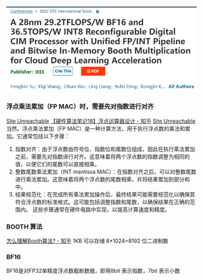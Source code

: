 ![](https://raw.githubusercontent.com/acdefg/cdn/main/obsidian/20230508215900.png)

### 浮点乘法累加（FP MAC）时，需要先对指数进行对齐
[Site Unreachable](https://blog.csdn.net/weixin_44611096/article/details/106081585)
[【硬件算法笔记18】浮点运算器设计 - 知乎](https://zhuanlan.zhihu.com/p/356960443)
[Site Unreachable](https://blog.csdn.net/HJ199404182515/article/details/104374263)
当然。浮点乘法累加（FP MAC）是一种计算方法，用于执行浮点数的乘法和累加。它通常包括以下步骤：
1.  指数对齐：由于浮点数由符号位、指数位和尾数位组成，因此在执行乘法累加之前，需要先对指数进行对齐。这意味着将两个浮点数的指数调整为相同的值，以便它们的尾数可以直接相乘。
2.  整数尾数乘法累加（INT mantissa MAC）：在指数对齐之后，可以对整数尾数进行乘法累加。这意味着将两个浮点数的尾数相乘，并将结果累加到部分和中。
3.  结果规范化：在完成所有乘法累加操作后，最终结果可能需要规范化以确保其符合浮点数的标准格式。这可能包括调整指数和尾数，以确保结果在正确的范围内。
这些步骤通常在硬件电路中实现，以提高计算速度和精度。

### BOOTH 算法
[怎么理解Booth算法? - 知乎](https://www.zhihu.com/question/37637775)
1KB 可以存储 8*1024=8192 位二进制数

### BF16
BF16是对FP32单精度浮点数截断数据，即用8bit 表示指数，7bit 表示小数